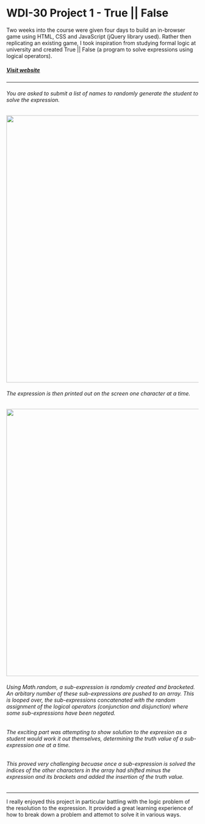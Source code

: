 # WDI-30 Project 1 - True || False

Two weeks into the course were given four days to build an in-browser game using HTML, CSS and JavaScript (jQuery library used). Rather then replicating an existing game, I took inspiration from studying formal logic at university and created True || False (a program to solve expressions using logical operators).


##### [Visit website](https://secret-bastion-26459.herokuapp.com/)

---

###### You are asked to submit a list of names to randomly generate the student to solve the expression.

<img src="https://i.imgur.com/YkhzcQ7.png" width="700">

######  The expression is then printed out on the screen one character at a time.

<img src="https://i.imgur.com/oN1uxEi.png" width="700">

###### Using Math.random, a sub-expression is randomly created and bracketed. An arbitary number of these sub-expressions are pushed to an array. This is looped over, the sub-expressions concatenated with the random assignment of the logical operators (conjunction and disjunction) where some sub-expressions have been negated.


###### The exciting part was attempting to show solution to the expresion as a student would work it out themselves, determining the truth value of a sub-expression one at a time.

###### This proved very challenging becuase once a sub-expression is solved the indices of the other characters in the array had shifted minus the expression and its brackets and added the insertion of the truth value.

---

I really enjoyed this project in particular battling with the logic problem of the resolution to the expression. It provided a great learning experience of how to break down a problem and attemot to solve it in various ways.
